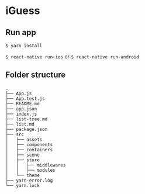 # iGuess

## Run app

`$ yarn install`

`$ react-native run-ios` or `$ react-native run-android`

## Folder structure


```
.
├── App.js
├── App.test.js
├── README.md
├── app.json
├── index.js
├── list-tree.md
├── list.md
├── package.json
├── src
│   ├── assets
│   ├── components
│   ├── containers
│   ├── scene
│   ├── store
│   │   ├── middlewares
│   │   ├── modules
│   └── theme
├── yarn-error.log
└── yarn.lock
```
